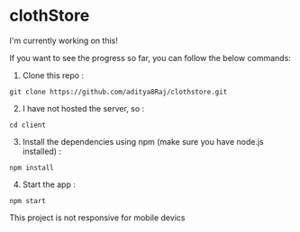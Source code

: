 # clothStore

I'm currently working on this!

If you want to see the progress so far, you can follow the below commands:

1. Clone this repo :
```
git clone https://github.com/aditya8Raj/clothstore.git
```

2. I have not hosted the server, so :
```
cd client
```

3. Install the dependencies using npm (make sure you have node.js installed) :
```
npm install
```

4. Start the app :
```
npm start
```

This project is not responsive for mobile devics
